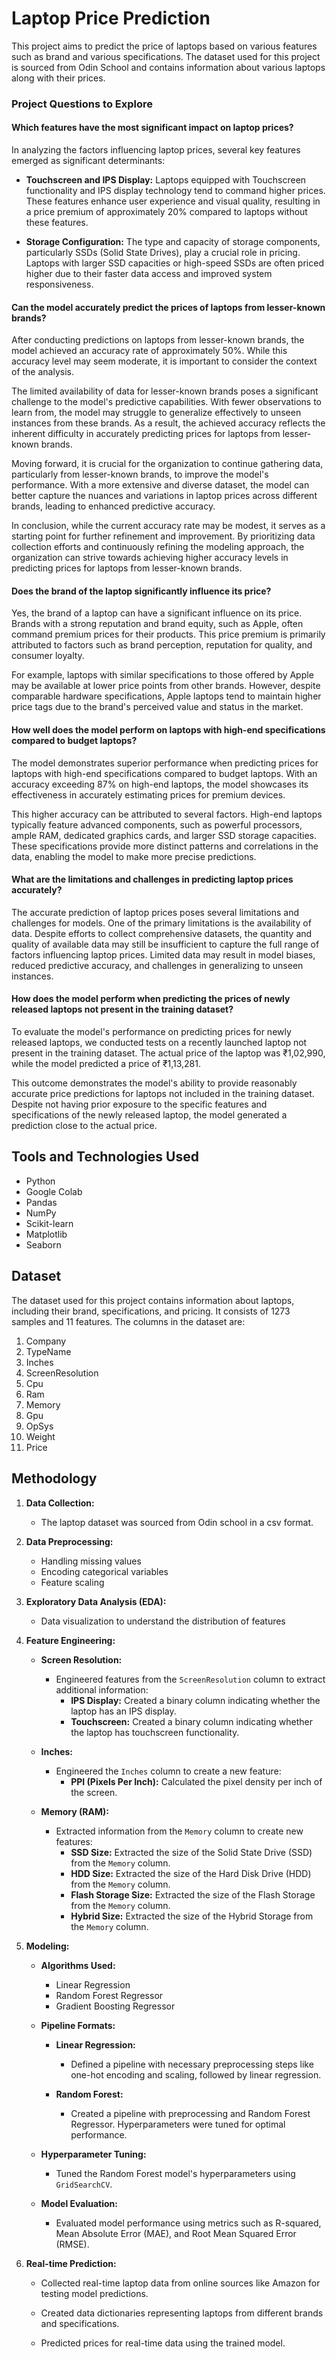 # Laptop Price Prediction

This project aims to predict the price of laptops based on various features such as brand and various specifications. The dataset used for this project is sourced from Odin School and contains information about various laptops along with their prices.

### Project Questions to Explore

#### Which features have the most significant impact on laptop prices?

In analyzing the factors influencing laptop prices, several key features emerged as significant determinants:

- **Touchscreen and IPS Display:** Laptops equipped with Touchscreen functionality and IPS display technology tend to command higher prices. These features enhance user experience and visual quality, resulting in a price premium of approximately 20% compared to laptops without these features.

- **Storage Configuration:** The type and capacity of storage components, particularly SSDs (Solid State Drives), play a crucial role in pricing. Laptops with larger SSD capacities or high-speed SSDs are often priced higher due to their faster data access and improved system responsiveness.

#### Can the model accurately predict the prices of laptops from lesser-known brands?

After conducting predictions on laptops from lesser-known brands, the model achieved an accuracy rate of approximately 50%. While this accuracy level may seem moderate, it is important to consider the context of the analysis.

The limited availability of data for lesser-known brands poses a significant challenge to the model's predictive capabilities. With fewer observations to learn from, the model may struggle to generalize effectively to unseen instances from these brands. As a result, the achieved accuracy reflects the inherent difficulty in accurately predicting prices for laptops from lesser-known brands.

Moving forward, it is crucial for the organization to continue gathering data, particularly from lesser-known brands, to improve the model's performance. With a more extensive and diverse dataset, the model can better capture the nuances and variations in laptop prices across different brands, leading to enhanced predictive accuracy.

In conclusion, while the current accuracy rate may be modest, it serves as a starting point for further refinement and improvement. By prioritizing data collection efforts and continuously refining the modeling approach, the organization can strive towards achieving higher accuracy levels in predicting prices for laptops from lesser-known brands.

#### Does the brand of the laptop significantly influence its price?

Yes, the brand of a laptop can have a significant influence on its price. Brands with a strong reputation and brand equity, such as Apple, often command premium prices for their products. This price premium is primarily attributed to factors such as brand perception, reputation for quality, and consumer loyalty.

For example, laptops with similar specifications to those offered by Apple may be available at lower price points from other brands. However, despite comparable hardware specifications, Apple laptops tend to maintain higher price tags due to the brand's perceived value and status in the market.

#### How well does the model perform on laptops with high-end specifications compared to budget laptops?

The model demonstrates superior performance when predicting prices for laptops with high-end specifications compared to budget laptops. With an accuracy exceeding 87% on high-end laptops, the model showcases its effectiveness in accurately estimating prices for premium devices.

This higher accuracy can be attributed to several factors. High-end laptops typically feature advanced components, such as powerful processors, ample RAM, dedicated graphics cards, and larger SSD storage capacities. These specifications provide more distinct patterns and correlations in the data, enabling the model to make more precise predictions.

#### What are the limitations and challenges in predicting laptop prices accurately?

The accurate prediction of laptop prices poses several limitations and challenges for models. One of the primary limitations is the availability of data. Despite efforts to collect comprehensive datasets, the quantity and quality of available data may still be insufficient to capture the full range of factors influencing laptop prices. Limited data may result in model biases, reduced predictive accuracy, and challenges in generalizing to unseen instances.

#### How does the model perform when predicting the prices of newly released laptops not present in the training dataset?

To evaluate the model's performance on predicting prices for newly released laptops, we conducted tests on a recently launched laptop not present in the training dataset. The actual price of the laptop was ₹1,02,990, while the model predicted a price of ₹1,13,281.

This outcome demonstrates the model's ability to provide reasonably accurate price predictions for laptops not included in the training dataset. Despite not having prior exposure to the specific features and specifications of the newly released laptop, the model generated a prediction close to the actual price.

## Tools and Technologies Used

- Python
- Google Colab
- Pandas
- NumPy
- Scikit-learn
- Matplotlib
- Seaborn

## Dataset

The dataset used for this project contains information about laptops, including their brand, specifications, and pricing. It consists of 1273 samples and 11 features. 
The columns in the dataset are:
1. Company
2. TypeName
3. Inches
4. ScreenResolution
5. Cpu
6. Ram
7. Memory
8. Gpu
9. OpSys
10. Weight
11. Price 

## Methodology

1. **Data Collection:** 
   - The laptop dataset was sourced from Odin school in a csv format.
   
2. **Data Preprocessing:**
   - Handling missing values
   - Encoding categorical variables
   - Feature scaling
   
3. **Exploratory Data Analysis (EDA):**
   - Data visualization to understand the distribution of features
   
4. **Feature Engineering:**

   - **Screen Resolution:** 
     - Engineered features from the `ScreenResolution` column to extract additional information:
       - **IPS Display:** Created a binary column indicating whether the laptop has an IPS display.
       - **Touchscreen:** Created a binary column indicating whether the laptop has touchscreen functionality.

   - **Inches:** 
     - Engineered the `Inches` column to create a new feature:
       - **PPI (Pixels Per Inch):** Calculated the pixel density per inch of the screen.

   - **Memory (RAM):** 
     - Extracted information from the `Memory` column to create new features:
       - **SSD Size:** Extracted the size of the Solid State Drive (SSD) from the `Memory` column.
       - **HDD Size:** Extracted the size of the Hard Disk Drive (HDD) from the `Memory` column.
       - **Flash Storage Size:** Extracted the size of the Flash Storage from the `Memory` column.
       - **Hybrid Size:** Extracted the size of the Hybrid Storage from the `Memory` column.

5. **Modeling:**

   - **Algorithms Used:** 
     - Linear Regression
     - Random Forest Regressor
     - Gradient Boosting Regressor

   - **Pipeline Formats:**

     - **Linear Regression:**
       - Defined a pipeline with necessary preprocessing steps like one-hot encoding and scaling, followed by linear regression.

     - **Random Forest:**
       - Created a pipeline with preprocessing and Random Forest Regressor. Hyperparameters were tuned for optimal performance.

   - **Hyperparameter Tuning:**
     - Tuned the Random Forest model's hyperparameters using `GridSearchCV`.

   - **Model Evaluation:**
     - Evaluated model performance using metrics such as R-squared, Mean Absolute Error (MAE), and Root Mean Squared Error (RMSE).

6. **Real-time Prediction:**

   - Collected real-time laptop data from online sources like Amazon for testing model predictions.

   - Created data dictionaries representing laptops from different brands and specifications.

   - Predicted prices for real-time data using the trained model.
